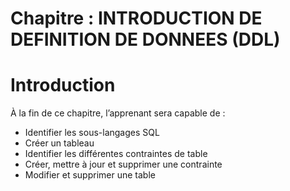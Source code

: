 # Chapitre : INTRODUCTION DE DEFINITION DE DONNEES (DDL)


# Introduction

À la fin de ce chapitre, l’apprenant sera capable de :

* Identifier les sous-langages SQL
* Créer un tableau
* Identifier les différentes contraintes de table
* Créer, mettre à jour et supprimer une contrainte
* Modifier et supprimer une table
